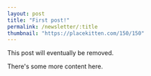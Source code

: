 ```yaml
---
layout: post
title: "First post!"
permalink: /newsletter/:title
thumbnail: "https://placekitten.com/150/150"
---
```


This post will eventually be removed.

There's some more content here.